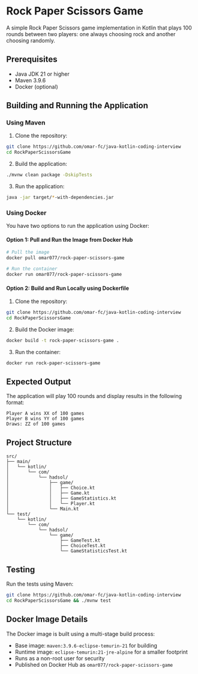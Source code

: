 # Rock Paper Scissors Game

A simple Rock Paper Scissors game implementation in Kotlin that plays 100 rounds between two players: one always choosing rock and another choosing randomly.

## Prerequisites

- Java JDK 21 or higher
- Maven 3.9.6
- Docker (optional)

## Building and Running the Application

### Using Maven

1. Clone the repository:
```bash
git clone https://github.com/omar-fc/java-kotlin-coding-interview
cd RockPaperScissorsGame
```
2. Build the application:
```bash
./mvnw clean package -DskipTests
```

3. Run the application:
```bash
java -jar target/*-with-dependencies.jar
```

### Using Docker

You have two options to run the application using Docker:

#### Option 1: Pull and Run the Image from Docker Hub

```bash
# Pull the image
docker pull omar077/rock-paper-scissors-game

# Run the container
docker run omar077/rock-paper-scissors-game
```

#### Option 2: Build and Run Locally using Dockerfile

1. Clone the repository:
```bash
git clone https://github.com/omar-fc/java-kotlin-coding-interview
cd RockPaperScissorsGame
```

2. Build the Docker image:
```bash
docker build -t rock-paper-scissors-game .
```

3. Run the container:
```bash
docker run rock-paper-scissors-game
```

## Expected Output

The application will play 100 rounds and display results in the following format:
```
Player A wins XX of 100 games
Player B wins YY of 100 games
Draws: ZZ of 100 games
```

## Project Structure

```
src/
├── main/
│   └── kotlin/
│       └── com/
│           └── hadsol/
│               ├── game/
│               │   ├── Choice.kt
│               │   ├── Game.kt
│               │   ├── GameStatistics.kt
│               │   └── Player.kt
│               └── Main.kt
└── test/
    └── kotlin/
        └── com/
            └── hadsol/
                └── game/
                    ├── GameTest.kt
                    ├── ChoiceTest.kt
                    └── GameStatisticsTest.kt
```

## Testing

Run the tests using Maven:
```bash
git clone https://github.com/omar-fc/java-kotlin-coding-interview
cd RockPaperScissorsGame && ./mvnw test
```

## Docker Image Details

The Docker image is built using a multi-stage build process:
- Base image: `maven:3.9.6-eclipse-temurin-21` for building
- Runtime image: `eclipse-temurin:21-jre-alpine` for a smaller footprint
- Runs as a non-root user for security
- Published on Docker Hub as `omar077/rock-paper-scissors-game`
